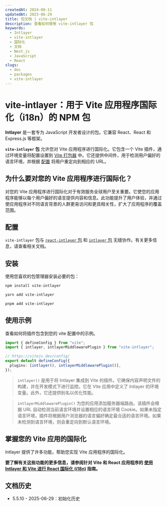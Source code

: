 ```yaml
---
createdAt: 2024-08-11
updatedAt: 2025-06-29
title: 包文档 | vite-intlayer
description: 查看如何使用 vite-intlayer 包
keywords:
  - Intlayer
  - vite-intlayer
  - 国际化
  - 文档
  - Next.js
  - JavaScript
  - React
slugs:
  - doc
  - packages
  - vite-intlayer
---
```


# vite-intlayer：用于 Vite 应用程序国际化（i18n）的 NPM 包

**Intlayer** 是一套专为 JavaScript 开发者设计的包。它兼容 React、React 和 Express.js 等框架。

**`vite-intlayer` 包** 允许您对 Vite 应用程序进行国际化。它包含一个 Vite 插件，通过环境变量将配置设置到 [Vite 打包器](https://vitejs.dev/guide/why.html#why-bundle-for-production) 中。它还提供中间件，用于检测用户偏好的语言环境，并根据 [配置](https://github.com/aymericzip/intlayer/blob/main/docs/docs/zh/configuration.md) 将用户重定向到相应的 URL。

## 为什么要对您的 Vite 应用程序进行国际化？

对您的 Vite 应用程序进行国际化对于有效服务全球用户至关重要。它使您的应用程序能够以每个用户偏好的语言提供内容和信息。此功能提升了用户体验，并通过使应用程序对不同语言背景的人群更易访问和更具相关性，扩大了应用程序的覆盖范围。

## 配置

`vite-intlayer` 包与 [`react-intlayer` 包](https://github.com/aymericzip/intlayer/blob/main/docs/docs/zh/packages/react-intlayer/index.md) 和 [`intlayer` 包](https://github.com/aymericzip/intlayer/blob/main/docs/docs/zh/packages/intlayer/index.md) 无缝协作。有关更多信息，请查看相关文档。

## 安装

使用您喜欢的包管理器安装必要的包：

```bash packageManager="npm"
npm install vite-intlayer
```

```bash packageManager="yarn"
yarn add vite-intlayer
```

```bash packageManager="pnpm"
pnpm add vite-intlayer
```

## 使用示例

查看如何将插件包含到您的 vite 配置中的示例。

```typescript fileName="vite.config.ts"
import { defineConfig } from "vite";
import { intlayer, intlayerMiddlewarePlugin } from "vite-intlayer";

// https://vitejs.dev/config/
export default defineConfig({
  plugins: [intlayer(), intlayerMiddlewarePlugin()],
});
```

> `intlayer()` 是用于将 Intlayer 集成到 Vite 的插件。它确保内容声明文件的构建，并在开发模式下进行监控。它在 Vite 应用中定义了 Intlayer 的环境变量。此外，它还提供别名以优化性能。

> `intlayerMiddlewarePlugin()` 为您的应用添加服务器端路由。该插件会根据 URL 自动检测当前语言环境并设置相应的语言环境 Cookie。如果未指定语言环境，插件将根据用户浏览器的语言偏好确定最合适的语言环境。如果未检测到语言环境，则会重定向到默认语言环境。

## 掌握您的 Vite 应用的国际化

Intlayer 提供了许多功能，帮助您实现 Vite 应用程序的国际化。

**要了解有关这些功能的更多信息，请参阅针对 Vite 和 React 应用程序的 [使用 Intlayer 和 Vite 进行 React 国际化 (i18n)](https://github.com/aymericzip/intlayer/blob/main/docs/docs/zh/intlayer_with_vite+react.md) 指南。**

## 文档历史

- 5.5.10 - 2025-06-29：初始化历史
